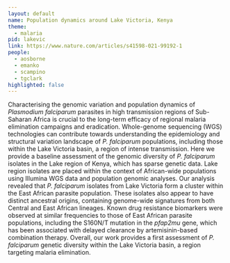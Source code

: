 ```yaml
---
layout: default
name: Population dynamics around Lake Victoria, Kenya
theme: 
  - malaria
pid: lakevic
link: https://www.nature.com/articles/s41598-021-99192-1
people:
  - aosborne
  - emanko
  - scampino
  - tgclark
highlighted: false
---
```


Characterising the genomic variation and population dynamics of <i>Plasmodium falciparum</i> parasites in high transmission regions of Sub-Saharan Africa is crucial to the long-term efficacy of regional malaria elimination campaigns and eradication. Whole-genome sequencing (WGS) technologies can contribute towards understanding the epidemiology and structural variation landscape of <i>P. falciparum</i> populations, including those within the Lake Victoria basin, a region of intense transmission. Here we provide a baseline assessment of the genomic diversity of <i>P. falciparum</i> isolates in the Lake region of Kenya, which has sparse genetic data. Lake region isolates are placed within the context of African-wide populations using Illumina WGS data and population genomic analyses. Our analysis revealed that <i>P. falciparum</i> isolates from Lake Victoria form a cluster within the East African parasite population. These isolates also appear to have distinct ancestral origins, containing genome-wide signatures from both Central and East African lineages. Known drug resistance biomarkers were observed at similar frequencies to those of East African parasite populations, including the S160N/T mutation in the <i>pfap2mu</i> gene, which has been associated with delayed clearance by artemisinin-based combination therapy. Overall, our work provides a first assessment of<i> P. falciparum</i> genetic diversity within the Lake Victoria basin, a region targeting malaria elimination.